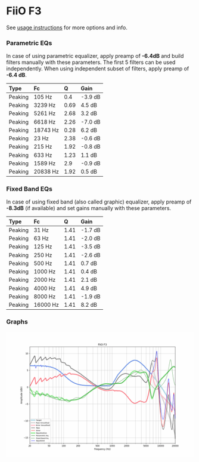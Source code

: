 # FiiO F3
See [usage instructions](https://github.com/jaakkopasanen/AutoEq#usage) for more options and info.

### Parametric EQs
In case of using parametric equalizer, apply preamp of **-6.4dB** and build filters manually
with these parameters. The first 5 filters can be used independently.
When using independent subset of filters, apply preamp of **-6.4 dB**.

| Type    | Fc       |    Q | Gain    |
|:--------|:---------|:-----|:--------|
| Peaking | 105 Hz   | 0.4  | -3.9 dB |
| Peaking | 3239 Hz  | 0.69 | 4.5 dB  |
| Peaking | 5261 Hz  | 2.68 | 3.2 dB  |
| Peaking | 6618 Hz  | 2.26 | -7.0 dB |
| Peaking | 18743 Hz | 0.28 | 6.2 dB  |
| Peaking | 23 Hz    | 2.38 | -0.6 dB |
| Peaking | 215 Hz   | 1.92 | -0.8 dB |
| Peaking | 633 Hz   | 1.23 | 1.1 dB  |
| Peaking | 1589 Hz  | 2.9  | -0.9 dB |
| Peaking | 20838 Hz | 1.92 | 0.5 dB  |

### Fixed Band EQs
In case of using fixed band (also called graphic) equalizer, apply preamp of **-8.3dB**
(if available) and set gains manually with these parameters.

| Type    | Fc       |    Q | Gain    |
|:--------|:---------|:-----|:--------|
| Peaking | 31 Hz    | 1.41 | -1.7 dB |
| Peaking | 63 Hz    | 1.41 | -2.0 dB |
| Peaking | 125 Hz   | 1.41 | -3.5 dB |
| Peaking | 250 Hz   | 1.41 | -2.6 dB |
| Peaking | 500 Hz   | 1.41 | 0.7 dB  |
| Peaking | 1000 Hz  | 1.41 | 0.4 dB  |
| Peaking | 2000 Hz  | 1.41 | 2.1 dB  |
| Peaking | 4000 Hz  | 1.41 | 4.9 dB  |
| Peaking | 8000 Hz  | 1.41 | -1.9 dB |
| Peaking | 16000 Hz | 1.41 | 8.2 dB  |

### Graphs
![](./FiiO%20F3.png)